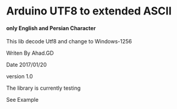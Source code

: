 <h1>Arduino UTF8 to extended ASCII</h1><h4>only English and Persian Character</h4>

<p>This lib decode Utf8 and change to Windows-1256</p>
<p>Writen By Ahad.GD</p>
<p>Date 2017/01/20</p>
<p>version 1.0</p>
<p>The library is currently testing</p>
See Example

